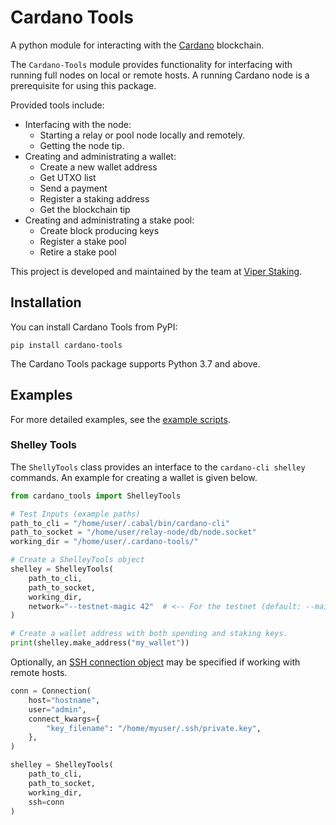 # Cardano Tools
A python module for interacting with the [Cardano](https://www.cardano.org/) 
blockchain.

The `Cardano-Tools` module provides functionality for interfacing with running
full nodes on local or remote hosts. A running Cardano node is a prerequisite
for using this package. 

Provided tools include:
* Interfacing with the node:
  * Starting a relay or pool node locally and remotely.
  * Getting the node tip. 
* Creating and administrating a wallet:
  * Create a new wallet address
  * Get UTXO list
  * Send a payment
  * Register a staking address
  * Get the blockchain tip
* Creating and administrating a stake pool:
  * Create block producing keys
  * Register a stake pool
  * Retire a stake pool

This project is developed and maintained by the team at 
[Viper Staking](https://viperscience.com/adapool#portfolio).

## Installation

You can install Cardano Tools from PyPI:

```
pip install cardano-tools
```

The Cardano Tools package supports Python 3.7 and above.

## Examples

For more detailed examples, see the [example scripts](https://gitlab.com/viper-staking/cardano-tools/-/tree/master/examples).

### Shelley Tools

The `ShellyTools` class provides an interface to the `cardano-cli shelley` 
commands. An example for creating a wallet is given below.

```python
from cardano_tools import ShelleyTools

# Test Inputs (example paths)
path_to_cli = "/home/user/.cabal/bin/cardano-cli"
path_to_socket = "/home/user/relay-node/db/node.socket"
working_dir = "/home/user/.cardano-tools/"

# Create a ShelleyTools object
shelley = ShelleyTools(
    path_to_cli, 
    path_to_socket, 
    working_dir, 
    network="--testnet-magic 42"  # <-- For the testnet (default: --mainnet)
)

# Create a wallet address with both spending and staking keys.
print(shelley.make_address("my_wallet"))
```

Optionally, an [SSH connection object](https://docs.fabfile.org/en/2.5/api/connection.html) may be specified if working with remote hosts.

```python
conn = Connection(
    host="hostname",
    user="admin",
    connect_kwargs={
        "key_filename": "/home/myuser/.ssh/private.key",
    },
)

shelley = ShelleyTools(
    path_to_cli, 
    path_to_socket, 
    working_dir,
    ssh=conn
)
```


